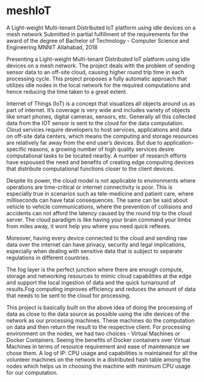 # meshIoT
A Light-weight Multi-tenant Distributed IoT platform using idle devices on a mesh network
Submitted in partial fulfillment of the requirements for the award of the degree of Bachelor of Technology - Computer Science and Engineering
MNNIT Allahabad, 2018

Presenting a Light-weight Multi-tenant Distributed IoT platform using idle devices on a mesh network. The project deals with the problem of sending sensor data to an off-site cloud, causing higher round trip time in each processing cycle. This project proposes a fully automatic approach that utilizes idle nodes in the local network for the required computations and hence reducing the time taken to a great extent.

Internet of Things (IoT) is a concept that visualizes all objects around us as part of internet. It’s coverage is very wide and includes variety of objects like smart phones, digital cameras, sensors, etc. Generally all this collected data from the IOT sensor is sent to the cloud for the data computation. Cloud services require developers to host services, applications and data on off-site data centers, which means the computing and storage resources are relatively far away from the end user’s devices. But due to application-specific reasons, a growing number of high quality services desire computational tasks to be located nearby. A number of research efforts have espoused the need and benefits of creating edge computing devices that distribute computational functions closer to the client devices.

Despite its power, the cloud model is not applicable to environments where operations are time-critical or internet connectivity is poor. This is especially true in scenarios such as tele-medicine and patient care, where milliseconds can have fatal consequences. The same can be said about vehicle to vehicle communications, where the prevention of collisions and accidents can not afford the latency caused by the round trip to the cloud server. The cloud paradigm is like having your brain command your limbs from miles away, it wont help you where you need quick reflexes.

Moreover, having every device connected to the cloud and sending raw data over the internet can have privacy, security and legal implications, especially when dealing with sensitive data that is subject to separate regulations in different countries. 

The fog layer is the perfect junction where there are enough compute, storage and networking resources to mimic cloud capabilities at the edge and support the local ingestion of data and the quick turnaround of results.Fog computing improves efficiency and reduces the amount of data that needs to be sent to the cloud for processing.

This project is basically built on the above idea of doing the processing of data as close to the data source as possible using the idle devices of the network as our processing machines. These machines do the computation on data and then return the result to the respective client. For processing environment on the nodes, we had two choices - Virtual Machines or Docker Containers. Seeing the benefits of Docker containers over Virtual Machines in terms of resource requirement and ease of maintenance we chose them. A log of IP: CPU usage and capabilities is maintained for all the volunteer machines on the network in a distributed hash table among the nodes which helps us in choosing the machine with minimum CPU usage for our computation.

